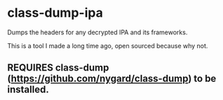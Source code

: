 # class-dump-ipa
Dumps the headers for any decrypted IPA and its frameworks.

This is a tool I made a long time ago, open sourced because why not.

## REQUIRES class-dump (https://github.com/nygard/class-dump) to be installed.
